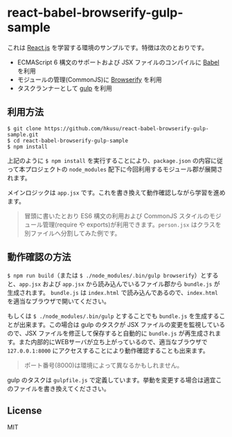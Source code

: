 # react-babel-browserify-gulp-sample

これは [React.js](https://facebook.github.io/react/) を学習する環境のサンプルです。特徴は次のとおりです。

- ECMAScript 6 構文のサポートおよび JSX ファイルのコンパイルに [Babel](https://babeljs.io/) を利用
- モジュールの管理(CommonJS)に [Browserify](http://browserify.org/) を利用
- タスクランナーとして [gulp](http://gulpjs.com/) を利用

## 利用方法

```
$ git clone https://github.com/hkusu/react-babel-browserify-gulp-sample.git
$ cd react-babel-browserify-gulp-sample
$ npm install
```

上記のように `$ npm install` を実行することにより、`package.json` の内容に従って本プロジェクトの `node_modules` 配下に今回利用するモジュール郡が展開されます。

メインロジックは `app.jsx` です。これを書き換えて動作確認しながら学習を進めます。

> 冒頭に書いたとおり ES6 構文の利用および CommonJS スタイルのモジュール管理(require や exports)が利用できます。`person.jsx` はクラスを別ファイルへ分割してみた例です。

## 動作確認の方法

`$ npm run build`（または `$ ./node_modules/.bin/gulp browserify`）とすると、`app.jsx` および `app.jsx` から読み込んでいるファイル郡から `bundle.js` が生成されます。
`bundle.js` は `index.html` で読み込んであるので、`index.html` を適当なブラウザで開いてください。

もしくは `$ ./node_modules/.bin/gulp` とすることでも `bundle.js` を生成することが出来ます。この場合は gulp のタスクが JSX ファイルの変更を監視しているので、JSX ファイルを修正して保存すると自動的に `bundle.js` が再生成されます。また内部的にWEBサーバが立ち上がっているので、適当なブラウザで `127.0.0.1:8000` にアクセスすることにより動作確認することも出来ます。

> ポート番号(8000)は環境によって異なるかもしれません。

gulp のタスクは `gulpfile.js` で定義しています。挙動を変更する場合は適宜このファイルを書き換えてくだささい。

## License

MIT
